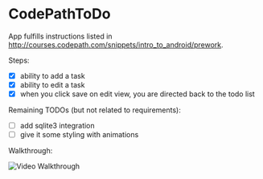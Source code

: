 # CodePathToDo

App fulfills instructions listed in http://courses.codepath.com/snippets/intro_to_android/prework.

Steps: 
* [x] ability to add a task
* [x] ability to edit a task
* [x] when you click save on edit view, you are directed back to the todo list

Remaining TODOs (but not related to requirements):
* [ ] add sqlite3 integration
* [ ] give it some styling with animations

Walkthrough: 

![Video Walkthrough](https://vid.me/6Lqt)
